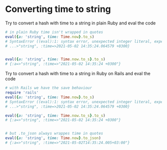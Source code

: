 # Converting time to string

Try to convert a hash with time to a string in plain Ruby and eval the code

```ruby
# in plain Ruby time isn't wrapped in quotes
eval({a: 'string', time: Time.now}.to_s)
# SyntaxError ((eval):1: syntax error, unexpected integer literal, expecting '}')
# ...>"string", :time=>2021-05-02 14:35:24.064579 +0300}


eval({a: 'string', time: Time.now.to_s}.to_s)
# {:a=>"string", :time=>"2021-05-02 14:35:24 +0300"}
```

Try to convert a hash with time to a string in Ruby on Rails and eval the code

```ruby
# with Rails we have the save behaviour
require 'rails'
eval({a: 'string', time: Time.now}.to_s)
# SyntaxError ((eval):1: syntax error, unexpected integer literal, expecting '}')
# ...>"string", :time=>2021-05-02 14:35:24.064579 +0300}

eval({a: 'string', time: Time.now.to_s}.to_s)
# {:a=>"string", :time=>"2021-05-02 14:35:24 +0300"}


# but .to_json always wrappes time in quotes
eval({a: 'string', time: Time.now}.to_json)
# {:a=>"string", :time=>"2021-05-02T14:35:24.005+03:00"}
```
